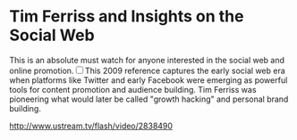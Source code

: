 # Tim Ferriss and Insights on the Social Web

  This is an absolute must watch for anyone interested in the social web and online promotion.<label for="sn-social-web-era" class="margin-toggle sidenote-number"></label><input type="checkbox" id="sn-social-web-era" class="margin-toggle"/><span class="sidenote">This 2009 reference captures the early social web era when platforms like Twitter and early Facebook were emerging as powerful tools for content promotion and audience building. Tim Ferriss was pioneering what would later be called "growth hacking" and personal brand building.</span>

 <http://www.ustream.tv/flash/video/2838490>  